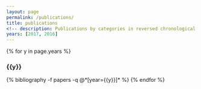 ```yaml
---
layout: page
permalink: /publications/
title: publications
<!-- description: Publications by categories in reversed chronological order. Generated by jekyll-scholar. -->
years: [2017, 2016]
---
```


{% for y in page.years %}
  <h3 class="year">{{y}}</h3>
  {% bibliography -f papers -q @*[year={{y}}]* %}
{% endfor %}
